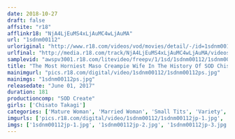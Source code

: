 ```yaml
---
date: 2018-10-27
draft: false
affsite: "r18"
afflinkr18: "NjA4LjEuMS4xLjAuMC4wLjAuMA"
url: "1sdnm00112"
urloriginal: "http://www.r18.com/videos/vod/movies/detail/-/id=1sdnm00112"
urlfinal: "http://media.r18.com/track/NjA4LjEuMS4xLjAuMC4wLjAuMA/videos/vod/movies/detail/-/id=1sdnm00112"
samplevid: "awspv3001.r18.com/litevideo/freepv/1/1sd/1sdnm00112/1sdnm00112_dmb_w.mp4"
title: "The Most Horniest Maso Creampie Wife In The History Of SOD Chisato Takagi, Age 34 The Final Chapter A 2 Holes Creampie Hot Springs Vacation From Front And Behind"
mainimgurl: "pics.r18.com/digital/video/1sdnm00112/1sdnm00112ps.jpg"
mainimgs: "1sdnm00112ps.jpg"
releasedate: "June 01, 2017"
duration: 181
productioncomp: "SOD Create"
girls: ['Chisato Takagi']
categories: ['Mature Woman', 'Married Woman', 'Small Tits', 'Variety', 'Featured Actress', 'Hot Spring', 'Anal Sex', 'Hi-Def']
imgurls: ['pics.r18.com/digital/video/1sdnm00112/1sdnm00112jp-1.jpg', 'pics.r18.com/digital/video/1sdnm00112/1sdnm00112jp-2.jpg', 'pics.r18.com/digital/video/1sdnm00112/1sdnm00112jp-3.jpg', 'pics.r18.com/digital/video/1sdnm00112/1sdnm00112jp-4.jpg', 'pics.r18.com/digital/video/1sdnm00112/1sdnm00112jp-5.jpg', 'pics.r18.com/digital/video/1sdnm00112/1sdnm00112jp-6.jpg', 'pics.r18.com/digital/video/1sdnm00112/1sdnm00112jp-7.jpg', 'pics.r18.com/digital/video/1sdnm00112/1sdnm00112jp-8.jpg', 'pics.r18.com/digital/video/1sdnm00112/1sdnm00112jp-9.jpg', 'pics.r18.com/digital/video/1sdnm00112/1sdnm00112jp-10.jpg', 'pics.r18.com/digital/video/1sdnm00112/1sdnm00112jp-11.jpg', 'pics.r18.com/digital/video/1sdnm00112/1sdnm00112jp-12.jpg', 'pics.r18.com/digital/video/1sdnm00112/1sdnm00112jp-13.jpg', 'pics.r18.com/digital/video/1sdnm00112/1sdnm00112jp-14.jpg', 'pics.r18.com/digital/video/1sdnm00112/1sdnm00112jp-15.jpg', 'pics.r18.com/digital/video/1sdnm00112/1sdnm00112jp-16.jpg', 'pics.r18.com/digital/video/1sdnm00112/1sdnm00112jp-17.jpg', 'pics.r18.com/digital/video/1sdnm00112/1sdnm00112jp-18.jpg', 'pics.r18.com/digital/video/1sdnm00112/1sdnm00112jp-19.jpg', 'pics.r18.com/digital/video/1sdnm00112/1sdnm00112jp-20.jpg']
imgs: ['1sdnm00112jp-1.jpg', '1sdnm00112jp-2.jpg', '1sdnm00112jp-3.jpg', '1sdnm00112jp-4.jpg', '1sdnm00112jp-5.jpg', '1sdnm00112jp-6.jpg', '1sdnm00112jp-7.jpg', '1sdnm00112jp-8.jpg', '1sdnm00112jp-9.jpg', '1sdnm00112jp-10.jpg', '1sdnm00112jp-11.jpg', '1sdnm00112jp-12.jpg', '1sdnm00112jp-13.jpg', '1sdnm00112jp-14.jpg', '1sdnm00112jp-15.jpg', '1sdnm00112jp-16.jpg', '1sdnm00112jp-17.jpg', '1sdnm00112jp-18.jpg', '1sdnm00112jp-19.jpg', '1sdnm00112jp-20.jpg']
---
```

